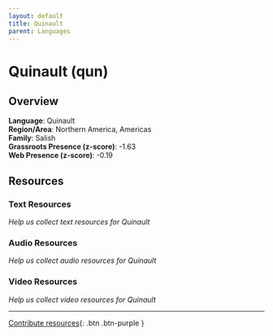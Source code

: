 ```yaml
---
layout: default
title: Quinault
parent: Languages
---
```


# Quinault (qun)

## Overview

**Language**: Quinault  
**Region/Area**: Northern America, Americas  
**Family**: Salish  
**Grassroots Presence (z-score)**: -1.63  
**Web Presence (z-score)**: -0.19  

## Resources

### Text Resources
*Help us collect text resources for Quinault*

### Audio Resources
*Help us collect audio resources for Quinault*

### Video Resources
*Help us collect video resources for Quinault*

---

[Contribute resources](https://forms.office.com/e/1SfLJx3u1r){: .btn .btn-purple }
